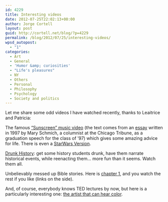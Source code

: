 ```yaml
---
id: 4229
title: Interesting videos
date: 2012-07-25T22:02:13+00:00
author: Jorge Cortell
layout: post
guid: http://cortell.net/blog/?p=4229
permalink: /blog/2012/07/25/interesting-videos/
wpsd_autopost:
  - "1"
categories:
  - Art
  - General
  - 'Humor &amp; curiosities'
  - "Life's pleasures"
  - NY
  - Others
  - Personal
  - Philosophy
  - Psychology
  - Society and politics
---
```

Let me share some odd videos I have watched recently, thanks to Leaitrice and Patricia:

The famous <a title="http://youtu.be/sTJ7AzBIJoI" href="http://youtu.be/sTJ7AzBIJoI" target="_blank">&#8220;Sunscreen&#8221; music video</a> (the text comes from an <a title="http://www.chicagotribune.com/news/columnists/chi-schmich-sunscreen-column,0,4054576.column" href="http://www.chicagotribune.com/news/columnists/chi-schmich-sunscreen-column,0,4054576.column" target="_blank">essay</a> written in 1997 by Mary Schmich, a columnist at the Chicago Tribune, as a graduation speech for the class of &#8217;97) which gives some amazing advice for life. There is even a <a title="http://www.youtube.com/watch?v=LcmmjY4gc_k" href="http://www.youtube.com/watch?v=LcmmjY4gc_k" target="_blank">StarWars Version</a>.

<a title="http://www.funnyordie.com/drunkhistory" href="http://www.funnyordie.com/drunkhistory" target="_blank">Drunk History</a>: get some history students drunk, have them narrate historical events, while reenacting them&#8230; more fun than it seems. Watch them all.

Unbelievably messed up Bible stories. Here is <a title="http://www.youtube.com/watch?v=dcWR9sjBy3A" href="http://www.youtube.com/watch?v=dcWR9sjBy3A" target="_blank">chapter 1</a>, and you watch the rest if you like (links on the side).

And, of course, everybody knows TED lectures by now, but here is a particularly interesting one: <a title="http://www.ted.com/talks/neil_harbisson_i_listen_to_color.html" href="http://www.ted.com/talks/neil_harbisson_i_listen_to_color.html" target="_blank">the artist that can hear color</a>.